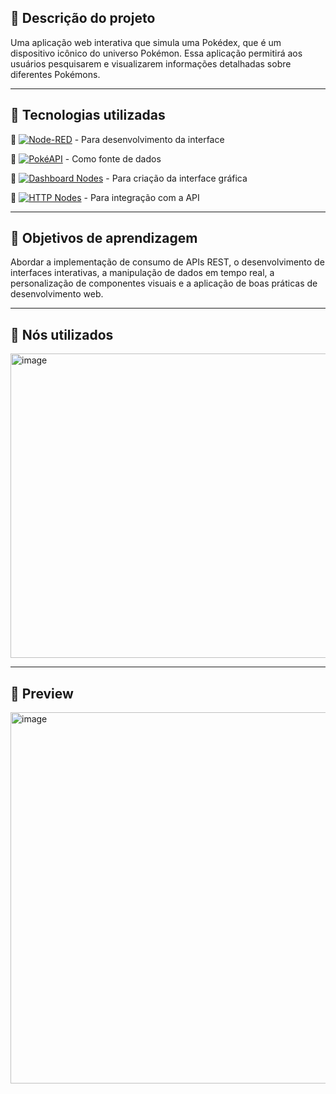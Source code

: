 ## 📌 Descrição do projeto
Uma aplicação web interativa que simula uma Pokédex, que é um dispositivo icônico do universo Pokémon. Essa aplicação permitirá aos usuários pesquisarem e visualizarem informações detalhadas sobre diferentes Pokémons.

 ---

## 🚀 Tecnologias utilizadas
🔺 [![Node-RED](https://img.shields.io/badge/Node--RED-8a71c9?style=for-the-badge&logo=nodered&logoColor=white)](https://nodered.org/) - Para desenvolvimento da interface  

🔺 [![PokéAPI](https://img.shields.io/badge/PokéAPI-Ditto-ffcb05?style=for-the-badge&logo=pokemon&logoColor=black)](https://pokeapi.co/api/v2/pokemon/ditto) - Como fonte de dados  

🔺 [![Dashboard Nodes](https://img.shields.io/badge/Dashboard--Nodes-bb8df5?style=for-the-badge&logo=visualstudio&logoColor=white)]() - Para criação da interface gráfica  

🔺 [![HTTP Nodes](https://img.shields.io/badge/HTTP--Nodes-9b59b6?style=for-the-badge&logo=fastapi&logoColor=white)]() - Para integração com a API

---

## 🧠 Objetivos de aprendizagem
Abordar a implementação de consumo de APIs REST, o desenvolvimento de interfaces interativas, a manipulação de dados em tempo real, a personalização de componentes visuais e a aplicação de boas práticas de desenvolvimento web. 

---

## 🧩 Nós utilizados 
<img width="863" height="487" alt="image" src="https://github.com/user-attachments/assets/bbbc5e7c-db9b-40fb-896b-4555859bf383" />

---

## 📸 Preview
<img width="1346" height="594" alt="image" src="https://github.com/user-attachments/assets/396db420-51da-4d0a-881e-15c64141c5c2" />
